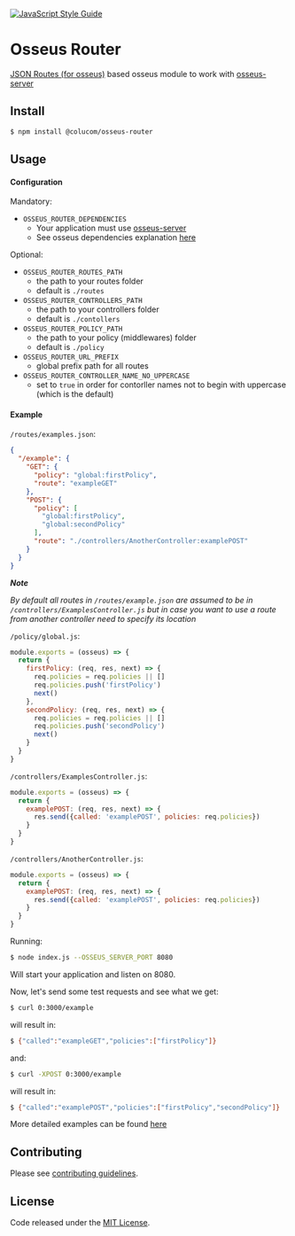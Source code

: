 [![JavaScript Style Guide](https://cdn.rawgit.com/standard/standard/master/badge.svg)](https://github.com/standard/standard)

# Osseus Router

[JSON Routes (for osseus)](https://github.com/colucom/json-routing) based osseus module to work with [osseus-server](https://github.com/colucom/osseus-server)

## Install
```bash
$ npm install @colucom/osseus-router
```

## Usage

#### Configuration

Mandatory:

* `OSSEUS_ROUTER_DEPENDENCIES`
	* Your application must use [osseus-server](https://github.com/colucom/osseus-server)
	* See osseus dependencies explanation [here](https://github.com/colucom/osseus#dependencies)

Optional:

* `OSSEUS_ROUTER_ROUTES_PATH`
	* the path to your routes folder
	* default is `./routes`
* `OSSEUS_ROUTER_CONTROLLERS_PATH`
	* the path to your controllers folder
	* default is `./contollers`
* `OSSEUS_ROUTER_POLICY_PATH`
	* the path to your policy (middlewares) folder
	* default is `./policy`
* `OSSEUS_ROUTER_URL_PREFIX`
	* global prefix path for all routes
* `OSSEUS_ROUTER_CONTROLLER_NAME_NO_UPPERCASE`
  * set to `true` in order for contorller names not to begin with uppercase (which is the default)

#### Example

`/routes/examples.json`:

```json
{
  "/example": {
    "GET": {
      "policy": "global:firstPolicy",
      "route": "exampleGET"
    },
    "POST": {
      "policy": [
        "global:firstPolicy",
        "global:secondPolicy"
      ],
      "route": "./controllers/AnotherController:examplePOST"
    }
  }
}
```

***Note***

*By default all routes in `/routes/example.json` are assumed to be in `/controllers/ExamplesController.js` but in case you want to use a route from another controller need to specify its location*

`/policy/global.js`:

```javascript
module.exports = (osseus) => {
  return {
    firstPolicy: (req, res, next) => {
      req.policies = req.policies || []
      req.policies.push('firstPolicy')
      next()
    },
    secondPolicy: (req, res, next) => {
      req.policies = req.policies || []
      req.policies.push('secondPolicy')
      next()
    }
  }
}
```

`/controllers/ExamplesController.js`:

```javascript
module.exports = (osseus) => {
  return {
    examplePOST: (req, res, next) => {
      res.send({called: 'examplePOST', policies: req.policies})
    }
  }
}
```

`/controllers/AnotherController.js`:

```javascript
module.exports = (osseus) => {
  return {
    examplePOST: (req, res, next) => {
      res.send({called: 'examplePOST', policies: req.policies})
    }
  }
}
```

Running:

```bash
$ node index.js --OSSEUS_SERVER_PORT 8080
```

Will start your application and listen on 8080.

Now, let's send some test requests and see what we get:

```bash
$ curl 0:3000/example
```

will result in:

```bash
$ {"called":"exampleGET","policies":["firstPolicy"]}
```

and:

```bash
$ curl -XPOST 0:3000/example
```

will result in:

```bash
$ {"called":"examplePOST","policies":["firstPolicy","secondPolicy"]}
```

More detailed examples can be found [here](https://github.com/colucom/json-routing)

## Contributing
Please see [contributing guidelines](https://github.com/colucom/osseus-router/blob/master/.github/CONTRIBUTING.md).

## License
Code released under the [MIT License](https://github.com/colucom/osseus-router/blob/master/LICENSE).
